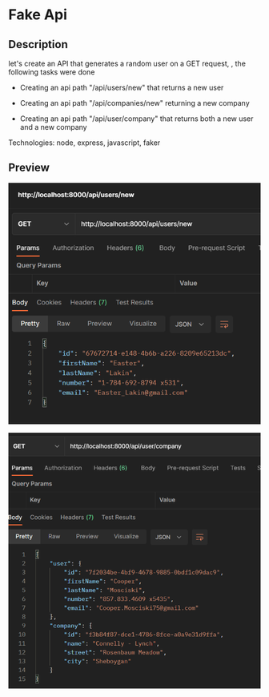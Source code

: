 # Fake Api

## Description

let's create an API that generates a random user on a GET request, , the following tasks were done

- Creating an api path "/api/users/new" that returns a new user

- Creating an api path "/api/companies/new" returning a new company

- Creating an api path "/api/user/company" that returns both a new user and a new company


Technologies: node, express, javascript, faker

## Preview


![alt text](./preview.PNG "Image Title")

![alt text](./preview2.PNG "Image Title")
